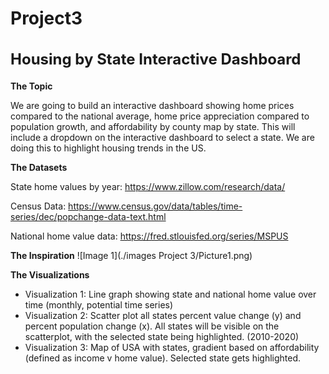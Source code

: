 # Project3
<!--Our repo for project 3, housing data visualizations.-->


<h2 style="font-size: 24px;"> Housing by State Interactive Dashboard </h2>


**The Topic**

We are going to build an interactive dashboard showing home prices compared to the national average, home price appreciation compared to population growth, and affordability by county map by state. This will include a dropdown on the interactive dashboard to select a state. We are doing this to highlight housing trends in the US.

**The Datasets**

State home values by year: https://www.zillow.com/research/data/ 

Census Data: https://www.census.gov/data/tables/time-series/dec/popchange-data-text.html

National home value data: https://fred.stlouisfed.org/series/MSPUS

**The Inspiration**
![Image 1](./images Project 3/Picture1.png)


**The Visualizations**
<ul>
<li>Visualization 1: Line graph showing state and national home value over time (monthly, potential time series)</li>

<li>Visualization 2: Scatter plot all states percent value change (y) and percent population change (x). All states will be visible on the scatterplot, with the selected state being highlighted. (2010-2020)</li>

<li>Visualization 3: Map of USA with states, gradient based on affordability (defined as income v home value). Selected state gets highlighted.</li>
</ul>



